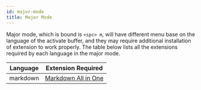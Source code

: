 ```yaml
---
id: major-mode
title: Major Mode
---
```


Major mode, which is bound is `<spc> m`, will have different menu base on the language of the activate buffer, and they may require additional installation of extension to work properly. The table below lists all the extensions required by each language in the major mode.

| Language | Extension Required |
|-|-|
| markdown | [Markdown All in One](https://marketplace.visualstudio.com/items?itemName=yzhang.markdown-all-in-one) |
